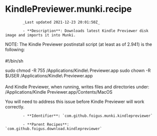 # KindlePreviewer.munki.recipe

            _Last updated 2021-12-23 20:01:50Z_

            - **Description**: Downloads latest Kindle Previewer disk image and imports it into Munki.

NOTE: The Kindle Previewer postinstall script (at least as of 2.941) is the following:
####
#!/bin/sh

sudo chmod -R 755 /Applications/Kindle\ Previewer.app
sudo chown -R $USER /Applications/Kindle\ Previewer.app
####

And Kindle Previewer, when running, writes files and directories under:
/Applications/Kindle Previewer.app/Contents/MacOS

You will need to address this issue before Kindle Previewer will work correctly.

            - **Identifier**: `com.github.foigus.munki.kindlepreviewer`

            - **Parent Recipes**: `com.github.foigus.download.kindlepreviewer`
